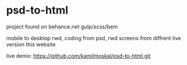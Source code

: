 # psd-to-html
project found on behance.net  gulp/scss/bem

mobile to desktop rwd, coding from psd, rwd screens from diffrent live version this website

live demo: https://github.com/kamilmoskal/psd-to-html.git
